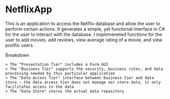 # NetflixApp
This is an application to access the Netflix database and allow the user to perform certain actions. It generates a simple, yet functional interface in C# for the user to interact with the database. I implemeneted functions for the user to add movies, add reviews, view average rating of a movie, and view prolific users.

Breakdown

	> The "Presentation Tier" includes a Form GUI
	> The "Business Tier" supports the security, business rules, and data processing needed by this particular application 
	> The "Data Access Tier" interface between business tier and data store — the data access tier does not manage nor store data, it only facilitates access to the data
	> The "Data Store" stores the actual data repository
